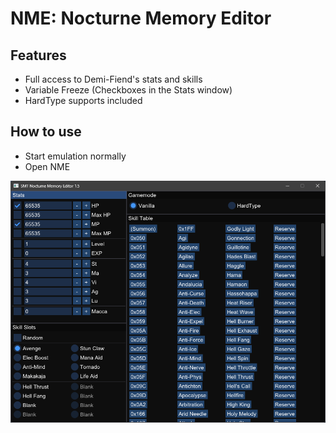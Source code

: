 # NME: Nocturne Memory Editor
## Features
* Full access to Demi-Fiend's stats and skills
* Variable Freeze (Checkboxes in the Stats window)
* HardType supports included

## How to use
* Start emulation normally
* Open NME

![thumbnail](https://github.com/Suikaaah/NME/blob/main/nme.png)

